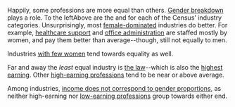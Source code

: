 Happily, some professions are more equal than others. <a href="#" class="topgraph-link axis-control" data-state="proportion-gap">Gender breakdown</a> plays a role. <span class="wide">To the left</span><span class="narrow">Above</span> are the <span class="topgraph-leftaxis"></span> and <span class="topgraph-rightaxis"></span> for each of the Census' industry categories. Unsurprisingly, most <a href="#" class="topgraph-link highlight-control" data-state="female-dominated">female-dominated</a> industries do better. For example, <a href="#" class="topgraph-active" data-active="health_support">healthcare support</a> and <a href="#" class="topgraph-active" data-active="admin_support">office administration</a> are staffed mostly by women, and pay them better than average--though, still not equally to men.

Industries <a href="#" class="topgraph-link highlight-control" data-state="male-dominated">with few women</a> tend towards equality as well.

Far and away the _least_ equal industry is <a href="#" class="topgraph-active" data-active="law">the law</a>--which is also the <a href="#" class="topgraph-link axis-control" data-state="income-gap">highest earning</a>. Other <a href="#" class="topgraph-link highlight-control" data-state="high-earning">high-earning professions</a> tend to be near or above average.

Among industries, <a href="#" class="topgraph-link axis-control" data-state="proportion-income">income does not correspond to gender proportions</a>, as neither high-earning nor <a href="#" class="topgraph-link highlight-control" data-state="low-earning">low-earning professions</a> group towards either end.
